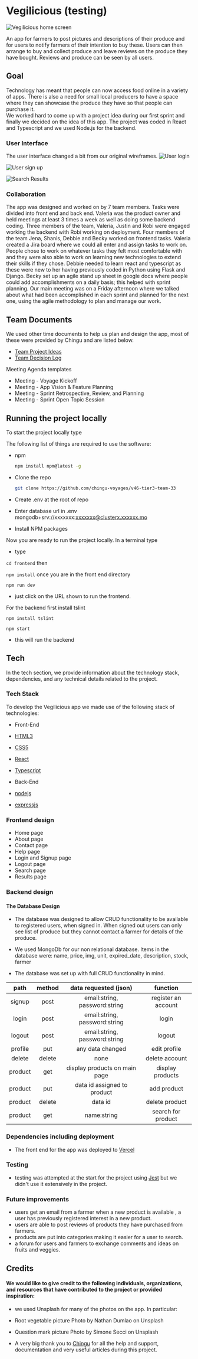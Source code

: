 # Vegilicious (testing)

![Vegilicious home screen](./userdesign/vegelicious_screen.png)

An app for farmers to post pictures and descriptions of their produce and for users to notify farmers of their intention to buy these.
Users can then arrange to buy and collect produce and leave reviews on the produce they have bought. Reviews and produce can be seen by all users.

## Goal

Technology has meant that people can now access food online in a variety of apps. There is also a need for small local producers to have a space where they can showcase the produce they have so that people can purchase it.  
We worked hard to come up with a project idea during our first sprint and finally we decided on the idea of this app. The project was coded in React and Typescript and we used Node.js for the backend.

### User Interface

The user interface changed a bit from our original wireframes.
![User login ](./userdesign/user_login.png)

![User sign up](./userdesign/user_signup.png)

![Search Results](./userdesign/search_results.png)

### Collaboration

The app was designed and worked on by 7 team members. Tasks were divided into front end and back end. Valeria was the product owner and held meetings at least 3 times a week as well as doing some backend coding. Three members of the team, Valeria, Justin and Robi were engaged working the backend with Robi working on deployment. Four members of the team Jena, Shanis, Debbie and Becky worked on frontend tasks. Valeria created a Jira board where we could all enter and assign tasks to work on. People chose to work on whatever tasks they felt most comfortable with and they were also able to work on learning new technologies to extend their skills if they chose. Debbie needed to learn react and typescript as these were new to her having previously coded in Python using Flask and Django. Becky set up an agile stand up sheet in google docs where people could add accomplishments on a daily basis; this helped with sprint planning. Our main meeting was on a Friday afternoon where we talked about what had been accomplished in each sprint and planned for the next one, using the agile methodology to plan and manage our work.

## Team Documents

We used other time documents to help us plan and design the app, most of these were provided by Chingu and are listed below.

- [Team Project Ideas](./docs/team_project_ideas.md)
- [Team Decision Log](./docs/team_decision_log.md)

Meeting Agenda templates

- Meeting - Voyage Kickoff
- Meeting - App Vision & Feature Planning
- Meeting - Sprint Retrospective, Review, and Planning
- Meeting - Sprint Open Topic Session

## Running the project locally

To start the project locally type

The following list of things are required to use the software:

- npm

  ```sh
  npm install npm@latest -g

  ```

- Clone the repo

  ```sh
  git clone https://github.com/chingu-voyages/v46-tier3-team-33
  ```

- Create .env at the root of repo
- Enter database url in .env mongodb+srv://xxxxxxx:xxxxxxx@clusterx.xxxxxx.mo

- Install NPM packages

Now you are ready to run the project locally. In a terminal type

- type

`cd frontend`
then

`npm install`
once you are in the front end directory

`npm run dev`

- just click on the URL shown to run the frontend.

For the backend first install tslint

`npm install tslint`

`npm start`

- this will run the backend

## Tech

In the tech section, we provide information about the technology stack, dependencies, and any technical details related to the project.

### Tech Stack

To develop the Vegilicious app we made use of the following stack of technologies:

- Front-End
- [HTML3](https://www.w3schools.com/html/)
- [CSS5](https://www.w3schools.com/css/default.asp)
- [React](https://www.w3schools.com/react/default.asp)
- [Typescript](https://www.w3schools.com/typescript/typescript_intro.php)

- Back-End
- [nodejs](https://www.w3schools.com/nodejs/nodejs_intro.asp)
- [expressjs](https://expressjs.com/)

### Frontend design

- Home page
- About page
- Contact page
- Help page
- Login and Signup page
- Logout page
- Search page
- Results page

### Backend design

#### The Database Design

- The database was designed to allow CRUD functionality to be available to registered users, when signed in. When signed out users can only see list of produce but they cannot contact a farmer for details of the produce.
- We used MongoDb for our non relational database. Items in the database were:
  name,
  price,
  img,
  unit,
  expired_date,
  description,
  stock,
  farmer

- The database was set up with full CRUD functionality in mind.

| **path** | **method** |     data requested (json)     |    **function**     |
| :------: | :--------: | :---------------------------: | :-----------------: |
|  signup  |    post    | email:string, password:string | register an account |
|  login   |    post    | email:string, password:string |        login        |
|  logout  |    post    | email:string, password:string |       logout        |
| profile  |    put     |       any data changed        |    edit profile     |
|  delete  |   delete   |             none              |   delete account    |
| product  |    get     | display products on main page |  display products   |
| product  |    put     |  data id assigned to product  |     add product     |
| product  |   delete   |            data id            |   delete product    |
| product  |    get     |          name:string          | search for product  |

### Dependencies including deployment

- The front end for the app was deployed to [Vercel](https://vercel.com/)

### Testing

- testing was attempted at the start for the project using [Jest](https://jestjs.io/) but we didn't use it extensively in the project.

### Future improvements

- users get an email from a farmer when a new product is available , a user has previously registered interest in a new product.
- users are able to post reviews of products they have purchased from farmers.
- products are put into categories making it easier for a user to search.
- a forum for users and farmers to exchange comments and ideas on fruits and veggies.

## Credits

#### We would like to give credit to the following individuals, organizations, and resources that have contributed to the project or provided inspiration:

- we used Unsplash for many of the photos on the app. In particular:
- Root vegetable picture
  Photo by Nathan Dumlao on Unsplash

- Question mark picture
  Photo by Simone Secci on Unsplash

- A very big thank you to [Chingu](https://www.chingu.io/) for all the help and support, documentation and very useful articles during this project.
